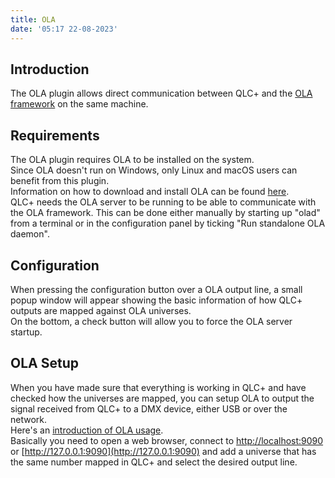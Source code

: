 ```yaml
---
title: OLA
date: '05:17 22-08-2023'
---
```


Introduction
------------

The OLA plugin allows direct communication between QLC+ and the [OLA framework](https://www.opendmx.net/index.php/Open_Lighting_Architecture) on the same machine.

Requirements
------------

The OLA plugin requires OLA to be installed on the system.  
Since OLA doesn't run on Windows, only Linux and macOS users can benefit from this plugin.  
Information on how to download and install OLA can be found [here](https://opendmx.net/index.php/Download_%26_Install_OLA).  
QLC+ needs the OLA server to be running to be able to communicate with the OLA framework. This can be done either manually by starting up "olad" from a terminal or in the configuration panel by ticking "Run standalone OLA daemon".

Configuration
-------------

When pressing the configuration button over a OLA output line, a small popup window will appear showing the basic information of how QLC+ outputs are mapped against OLA universes.  
On the bottom, a check button will allow you to force the OLA server startup.

OLA Setup
---------

When you have made sure that everything is working in QLC+ and have checked how the universes are mapped, you can setup OLA to output the signal received from QLC+ to a DMX device, either USB or over the network.  
Here's an [introduction of OLA usage](https://www.opendmx.net/index.php/Using_OLA).  
Basically you need to open a web browser, connect to [http://localhost:9090](http://localhost:9090) or [http://127.0.0.1:9090](http://127.0.0.1:9090) and add a universe that has the same number mapped in QLC+ and select the desired output line.